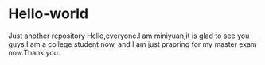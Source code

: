 # Hello-world
Just another repository
Hello,everyone.I am miniyuan,it is glad to see you guys.I am a college student now, and I am just prapring for my master exam now.Thank you.
